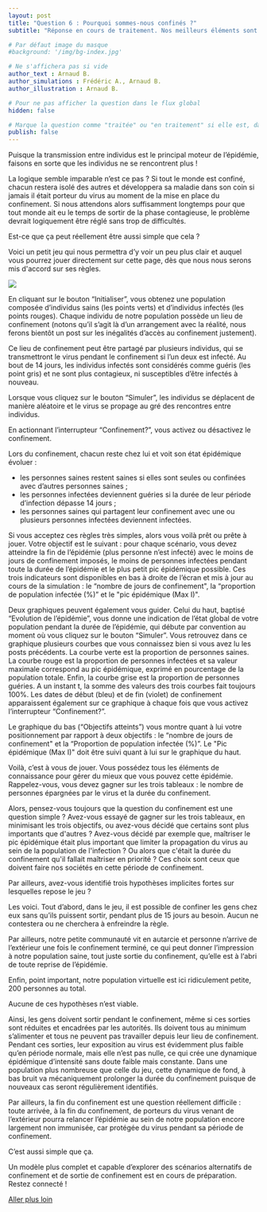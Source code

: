 ```yaml
---
layout: post
title: "Question 6 : Pourquoi sommes-nous confinés ?"
subtitle: "Réponse en cours de traitement. Nos meilleurs éléments sont sur le coup"

# Par défaut image du masque
#background: '/img/bg-index.jpg'

# Ne s'affichera pas si vide
author_text : Arnaud B.
author_simulations : Frédéric A., Arnaud B.
author_illustration : Arnaud B.

# Pour ne pas afficher la question dans le flux global
hidden: false

# Marque la question comme "traitée" ou "en traitement" si elle est, dans cette ordre, publiée ou non
publish: false
---
```

Puisque la transmission entre individus est le principal moteur de l’épidémie, faisons en sorte que les individus ne se rencontrent plus ! 

La logique semble imparable n’est ce pas ? Si tout le monde est confiné, chacun restera isolé des autres et développera sa maladie dans son coin si jamais il était porteur du virus au moment de la mise en place du confinement. Si nous attendons alors suffisamment longtemps pour que tout monde ait eu le temps de sortir de la phase contagieuse, le problème devrait logiquement être réglé sans trop de difficultés.

Est-ce que ça peut réellement être aussi simple que cela ?

Voici un petit jeu qui nous permettra d’y voir un peu plus clair et auquel vous pourrez jouer directement sur cette page, dès que nous nous serons mis d'accord sur ses règles.

<img src="{{ '/img/posts/Q6_1.png' | prepend: site.baseurl | replace: '//', '/' }}" class="full-size">

En cliquant sur le bouton “Initialiser”, vous obtenez une population composée d’individus sains (les points verts) et d’individus infectés (les points rouges). 
Chaque individu de notre population possède un lieu de confinement (notons qu’il s’agit là d’un arrangement avec la réalité, nous ferons bientôt un post sur les inégalités d’accès au confinement justement). 

Ce lieu de confinement peut être partagé par plusieurs individus, qui se transmettront le virus pendant le confinement si l’un deux est infecté. 
Au bout de 14 jours, les individus infectés sont considérés comme guéris (les point gris) et ne sont plus contagieux, ni susceptibles d’être infectés à nouveau.

Lorsque vous cliquez sur le bouton “Simuler”, les individus se déplacent de manière aléatoire et le virus se propage au gré des rencontres entre individus. 

En actionnant l’interrupteur “Confinement?”, vous activez ou désactivez le confinement. 

Lors du confinement, chacun reste chez lui et voit son état épidémique évoluer : 
- les personnes saines restent saines si elles sont seules ou confinées avec d’autres personnes saines ;
- les personnes infectées deviennent guéries si la durée de leur période d’infection dépasse 14 jours ;
- les personnes saines qui partagent leur confinement avec une ou plusieurs personnes infectées deviennent infectées.

Si vous acceptez ces règles très simples, alors vous voilà prêt ou prête à jouer. 
Votre objectif est le suivant : pour chaque scénario, vous devez atteindre la fin de l’épidémie (plus personne n’est infecté) avec le moins de jours de confinement imposés, le moins de personnes infectées pendant toute la durée de l’épidémie et le plus petit pic épidémique possible. Ces trois indicateurs sont disponibles en bas à droite de l’écran et mis à jour au cours de la simulation : le “nombre de jours de confinement", la “proportion de population infectée (%)” et le "pic épidémique (Max I)". 

Deux graphiques peuvent également vous guider. Celui du haut, baptisé “Evolution de l’épidémie”, vous donne une indication de l’état global de votre population pendant la durée de l’épidémie, qui débute par convention au moment où vous cliquez sur le bouton “Simuler”.
Vous retrouvez dans ce graphique plusieurs courbes que vous connaissez bien si vous avez lu les posts précédents. La courbe verte est la proportion de personnes saines. La courbe rouge est la proportion de personnes infectées et sa valeur maximale correspond au pic épidémique, exprimé en pourcentage de la population totale. Enfin, la courbe grise est la proportion de personnes guéries. A un instant t, la somme des valeurs des trois courbes fait toujours 100%. 
Les dates de début (bleu) et de fin (violet) de confinement apparaissent également sur ce graphique à chaque fois que vous activez l’interrupteur “Confinement?”.

Le graphique du bas (“Objectifs atteints”) vous montre quant à lui votre positionnement par rapport à deux objectifs : le “nombre de jours de confinement" et la “Proportion de population infectée (%)”. Le "Pic épidémique (Max I)" doit être suivi quant à lui sur le graphique du haut.

Voilà, c’est à vous de jouer. Vous possédez tous les éléments de connaissance pour gérer du mieux que vous pouvez cette épidémie. Rappelez-vous, vous devez gagner sur les trois tableaux : le nombre de personnes épargnées par le virus et la durée du confinement.

Alors, pensez-vous toujours que la question du confinement est une question simple ? Avez-vous essayé de gagner sur les trois tableaux, en minimisant les trois objectifs, ou avez-vous décidé que certains sont plus importants que d'autres ? Avez-vous décidé par exemple que, maîtriser le pic épidémique était plus important que limiter la propagation du virus au sein de la population de l'infection ? Ou alors que c'était la durée du confinement qu'il fallait maîtriser en priorité ? Ces choix sont ceux que doivent faire nos sociétés en cette période de confinement.

Par ailleurs, avez-vous identifié trois hypothèses implicites fortes sur lesquelles repose le jeu ?

Les voici. Tout d’abord, dans le jeu, il est possible de confiner les gens chez eux sans qu’ils puissent sortir, pendant plus de 15 jours au besoin. Aucun ne contestera ou ne cherchera à enfreindre la règle. 

Par ailleurs, notre petite communauté vit en autarcie et personne n’arrive de l’extérieur une fois le confinement terminé, ce qui peut donner l’impression à notre population saine, tout juste sortie du confinement, qu’elle est à l‘abri de toute reprise de l’épidémie.

Enfin, point important, notre population virtuelle est ici ridiculement petite, 200 personnes au total.

Aucune de ces hypothèses n’est viable. 

Ainsi, les gens doivent sortir pendant le confinement, même si ces sorties sont réduites et encadrées par les autorités. Ils doivent tous au minimum s’alimenter et tous ne peuvent pas travailler depuis leur lieu de confinement. Pendant ces sorties, leur exposition au virus est évidemment plus faible qu’en période normale, mais elle n’est pas nulle, ce qui crée une dynamique épidémique d’intensité sans doute faible mais constante. Dans une population plus nombreuse que celle du jeu, cette dynamique de fond, à bas bruit va mécaniquement prolonger la durée du confinement puisque de nouveaux cas seront régulièrement identifiés.

Par ailleurs, la fin du confinement est une question réellement difficile : toute arrivée, à la fin du confinement, de porteurs du virus venant de l’extérieur pourra relancer l’épidémie au sein de notre population encore largement non immunisée, car protégée du virus pendant sa période de confinement.

C’est aussi simple que ça.

Un modèle plus complet et capable d’explorer des scénarios alternatifs de confinement et de sortie de confinement est en cours de préparation. Restez connecté !





<a href="{% post_url 2020-03-26-q1-1 %}" class="btn btn-primary">Aller plus loin</a>
